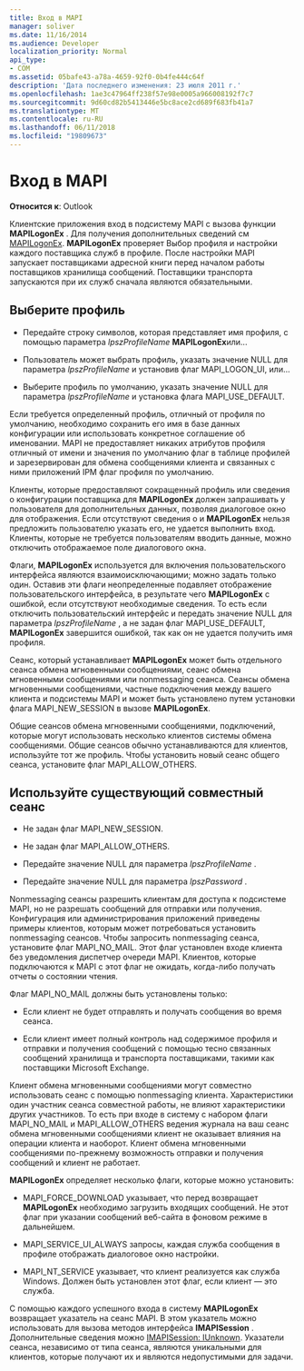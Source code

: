 ```yaml
---
title: Вход в MAPI
manager: soliver
ms.date: 11/16/2014
ms.audience: Developer
localization_priority: Normal
api_type:
- COM
ms.assetid: 05bafe43-a78a-4659-92f0-0b4fe444c64f
description: 'Дата последнего изменения: 23 июля 2011 г.'
ms.openlocfilehash: 1ae3c47964ff238f57e98e0005a966008192f7c7
ms.sourcegitcommit: 9d60cd82b5413446e5bc8ace2cd689f683fb41a7
ms.translationtype: MT
ms.contentlocale: ru-RU
ms.lasthandoff: 06/11/2018
ms.locfileid: "19809673"
---
```

# <a name="logging-on-to-mapi"></a>Вход в MAPI
 
**Относится к**: Outlook 
  
Клиентские приложения вход в подсистему MAPI с вызова функции **MAPILogonEx** . Для получения дополнительных сведений см [MAPILogonEx](mapilogonex.md). **MAPILogonEx** проверяет Выбор профиля и настройки каждого поставщика служб в профиле. После настройки MAPI запускает поставщиками адресной книги перед началом работы поставщиков хранилища сообщений. Поставщики транспорта запускаются при их служб сначала являются обязательными. 
  
## <a name="choose-a-profile"></a>Выберите профиль
  
- Передайте строку символов, которая представляет имя профиля, с помощью параметра _lpszProfileName_ **MAPILogonEx**или...
    
- Пользователь может выбрать профиль, указать значение NULL для параметра _lpszProfileName_ и установив флаг MAPI_LOGON_UI, или... 

- Выберите профиль по умолчанию, указать значение NULL для параметра _lpszProfileName_ и установка флага MAPI_USE_DEFAULT. 
    
Если требуется определенный профиль, отличный от профиля по умолчанию, необходимо сохранить его имя в базе данных конфигурации или использовать конкретное соглашение об именовании. MAPI не предоставляет никаких атрибутов профиля отличный от имени и значения по умолчанию флаг в таблице профилей и зарезервирован для обмена сообщениями клиента и связанных с ними приложений IPM флаг профиля по умолчанию.
  
Клиенты, которые предоставляют сокращенный профиль или сведения о конфигурации поставщика для **MAPILogonEx** должен запрашивать у пользователя для дополнительных данных, позволяя диалоговое окно для отображения. Если отсутствуют сведения о и **MAPILogonEx** нельзя предложить пользователю указать его, не удается выполнить вход. Клиенты, которые не требуется пользователям вводить данные, можно отключить отображаемое поле диалогового окна. 
  
Флаги, **MAPILogonEx** используется для включения пользовательского интерфейса являются взаимоисключающими; можно задать только один. Оставив эти флаги неопределенные подавляет отображение пользовательского интерфейса, в результате чего **MAPILogonEx** с ошибкой, если отсутствуют необходимые сведения. То есть если отключить пользовательский интерфейс и передать значение NULL для параметра _lpszProfileName_ , а не задан флаг MAPI_USE_DEFAULT, **MAPILogonEx** завершится ошибкой, так как он не удается получить имя профиля. 
  
Сеанс, который устанавливает **MAPILogonEx** может быть отдельного сеанса обмена мгновенными сообщениями, сеанс обмена мгновенными сообщениями или nonmessaging сеанса. Сеансы обмена мгновенными сообщениями, частные подключения между вашего клиента и подсистемы MAPI и может быть установлено путем установки флага MAPI_NEW_SESSION в вызове **MAPILogonEx**.
  
Общие сеансов обмена мгновенными сообщениями, подключений, которые могут использовать несколько клиентов системы обмена сообщениями. Общие сеансов обычно устанавливаются для клиентов, используйте тот же профиль. Чтобы установить новый сеанс общего сеанса, установите флаг MAPI_ALLOW_OTHERS. 
  
## <a name="use-an-existing-shared-session"></a>Используйте существующий совместный сеанс
  
- Не задан флаг MAPI_NEW_SESSION.
    
- Не задан флаг MAPI_ALLOW_OTHERS.
    
- Передайте значение NULL для параметра _lpszProfileName_ . 
    
- Передайте значение NULL для параметра _lpszPassword_ . 
    
Nonmessaging сеансы разрешить клиентам для доступа к подсистеме MAPI, но не разрешать сообщений для отправки или получения. Конфигурация или администрирования приложений приведены примеры клиентов, которым может потребоваться установить nonmessaging сеансов. Чтобы запросить nonmessaging сеанса, установите флаг MAPI_NO_MAIL. Этот флаг установлен входе клиента без уведомления диспетчер очереди MAPI. Клиентов, которые подключаются к MAPI с этот флаг не ожидать, когда-либо получать отчеты о состоянии чтения.
  
Флаг MAPI_NO_MAIL должны быть установлены только:
  
- Если клиент не будет отправлять и получать сообщения во время сеанса.
    
- Если клиент имеет полный контроль над содержимое профиля и отправки и получения сообщений с помощью тесно связанных сообщений хранилища и транспорта поставщиками, такими как поставщики Microsoft Exchange.
    
Клиент обмена мгновенными сообщениями могут совместно использовать сеанс с помощью nonmessaging клиента. Характеристики один участник сеанса совместной работы, не влияют характеристики других участников. То есть при входе в систему с набором флаги MAPI_NO_MAIL и MAPI_ALLOW_OTHERS ведения журнала на ваш сеанс обмена мгновенными сообщениями клиент не оказывает влияния на операции клиента и наоборот. Клиент обмена мгновенными сообщениями по-прежнему возможность отправки и получения сообщений и клиент не работает.
  
**MAPILogonEx** определяет несколько флаги, которые можно установить: 
  
- MAPI_FORCE_DOWNLOAD указывает, что перед возвращает **MAPILogonEx** необходимо загрузить входящих сообщений. Не этот флаг при указании сообщений веб-сайта в фоновом режиме в дальнейшем. 
    
- MAPI_SERVICE_UI_ALWAYS запросы, каждая служба сообщения в профиле отображать диалоговое окно настройки.
    
- MAPI_NT_SERVICE указывает, что клиент реализуется как служба Windows. Должен быть установлен этот флаг, если клиент — это служба.
    
С помощью каждого успешного входа в систему **MAPILogonEx** возвращает указатель на сеанс MAPI. В этом указатель можно использовать для вызова методов интерфейса **IMAPISession** . Дополнительные сведения можно [IMAPISession: IUnknown](imapisessioniunknown.md). Указатели сеанса, независимо от типа сеанса, являются уникальными для клиентов, которые получают их и являются недопустимыми для задачи.
  

